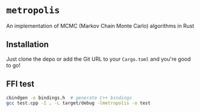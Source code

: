 # `metropolis`

An implementation of MCMC (Markov Chain Monte Carlo) algorithms in Rust

## Installation

Just clone the depo or add the Git URL to your `Cargo.toml` and you're good to go!

## FFI test

```bash
cbindgen -o bindings.h  # generate C++ bindings
gcc test.cpp -I . -L target/debug -lmetropolis -o test
```
